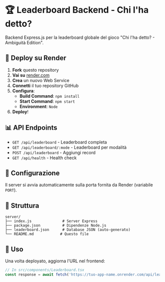 # 🏆 Leaderboard Backend - Chi l'ha detto?

Backend Express.js per la leaderboard globale del gioco "Chi l'ha detto? - Ambiguità Edition".

## 🚀 Deploy su Render

1. **Fork** questo repository
2. **Vai su** [render.com](https://render.com)
3. **Crea** un nuovo Web Service
4. **Connetti** il tuo repository GitHub
5. **Configura**:
   - **Build Command**: `npm install`
   - **Start Command**: `npm start`
   - **Environment**: `Node`
6. **Deploy**!

## 📊 API Endpoints

- `GET /api/leaderboard` - Leaderboard completa
- `GET /api/leaderboard/:mode` - Leaderboard per modalità
- `POST /api/leaderboard` - Aggiungi record
- `GET /api/health` - Health check

## 🔧 Configurazione

Il server si avvia automaticamente sulla porta fornita da Render (variabile `PORT`).

## 📁 Struttura

```
server/
├── index.js              # Server Express
├── package.json          # Dipendenze Node.js
├── leaderboard.json      # Database JSON (auto-generato)
└── README.md            # Questo file
```

## 🎯 Uso

Una volta deployato, aggiorna l'URL nel frontend:

```javascript
// In src/components/Leaderboard.tsx
const response = await fetch('https://tuo-app-name.onrender.com/api/leaderboard');
```
